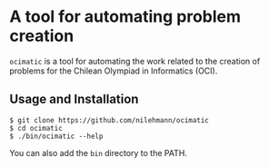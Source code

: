 A tool for automating problem creation
======================================

`ocimatic` is a tool for automating the work related to the creation of problems for the Chilean Olympiad in Informatics (OCI).

Usage and Installation
------------------
```
$ git clone https://github.com/nilehmann/ocimatic
$ cd ocimatic
$ ./bin/ocimatic --help
```

You can also add the `bin` directory to the PATH.



